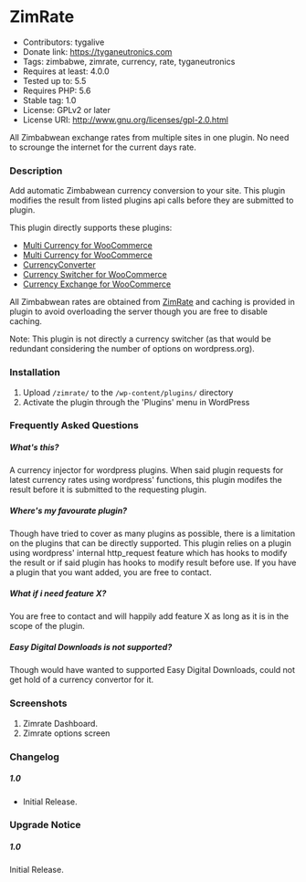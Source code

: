 # ZimRate

- Contributors: tygalive
- Donate link: https://tyganeutronics.com
- Tags: zimbabwe, zimrate, currency, rate, tyganeutronics
- Requires at least: 4.0.0
- Tested up to: 5.5
- Requires PHP: 5.6
- Stable tag: 1.0
- License: GPLv2 or later
- License URI: http://www.gnu.org/licenses/gpl-2.0.html

All Zimbabwean exchange rates from multiple sites in one plugin. No need to scrounge the internet for the current days rate.

### Description

Add automatic Zimbabwean currency conversion to your site.
This plugin modifies the result from listed plugins api calls before they are submitted to plugin.

This plugin directly supports these plugins:

- [Multi Currency for WooCommerce](https://wordpress.org/plugins/woo-multi-currency 'Multi Currency for WooCommerce')
- [Multi Currency for WooCommerce](https://wordpress.org/plugins/wc-multi-currency 'Multi Currency for WooCommerce')
- [CurrencyConverter](https://wordpress.org/plugins/currencyconverter 'CurrencyConverter')
- [Currency Switcher for WooCommerce](https://wordpress.org/plugins/currency-switcher-woocommerce 'Currency Switcher for WooCommerce')
- [Currency Exchange for WooCommerce](https://wordpress.org/plugins/currency-exchange-for-woocommerce 'Currency Exchange for WooCommerce')

All Zimbabwean rates are obtained from [ZimRate](http://zimrate.tyganeutronics.com 'Zimrate') and caching is provided in plugin to avoid overloading the server though you are free to disable caching.

Note: This plugin is not directly a currency switcher (as that would be redundant considering the number of options on wordpress.org).

### Installation

1. Upload `/zimrate/` to the `/wp-content/plugins/` directory
2. Activate the plugin through the 'Plugins' menu in WordPress

### Frequently Asked Questions

##### What's this?

A currency injector for wordpress plugins. When said plugin requests for latest currency rates using wordpress' functions, this plugin modifes the result before it is submitted to the requesting plugin.

##### Where's my favourate plugin?

Though have tried to cover as many plugins as possible, there is a limitation on the plugins that can be directly supported.
This plugin relies on a plugin using wordpress' internal http_request feature which has hooks to modify the result or if said plugin has hooks to modify result before use.
If you have a plugin that you want added, you are free to contact.

##### What if i need feature X?

You are free to contact and will happily add feature X as long as it is in the scope of the plugin.

##### Easy Digital Downloads is not supported?

Though would have wanted to supported Easy Digital Downloads, could not get hold of a currency convertor for it.

### Screenshots

1. Zimrate Dashboard.
2. Zimrate options screen

### Changelog

##### 1.0

- Initial Release.

### Upgrade Notice

##### 1.0

Initial Release.
